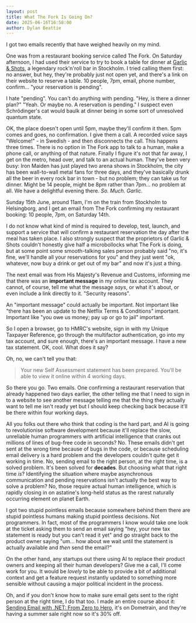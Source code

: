 ```yaml
---
layout: post
title: What The Fork Is Going On?
date: 2025-06-16T16:58:00
author: Dylan Beattie
---
```

I got two emails recently that have weighed heavily on my mind.

One was from a restaurant booking service called The Fork. On Saturday afternoon, I had used their service to try to book a table for dinner at [Garlic & Shots](https://www.garlicandshots.com/), a legendary rock'n'roll bar in Stockholm. I tried calling them first: no answer, but hey, they're probably just not open yet, and there's a link on their website to reserve a table. 10 people, 7pm, email, phone number, confirm... "your reservation is pending".

I hate "pending". You can't do anything with pending. "Hey, is there a dinner plan?" "Yeah. Or maybe no. A reservation is pending." I suspect even Schrödinger's cat would baulk at dinner being in some sort of unresolved quantum state.

OK, the place doesn't open until 5pm, maybe they'll confirm it then. 5pm comes and goes, no confirmation. I give them a call. A recorded voice says "Welcome!" - in Swedish - and then disconnects the call. This happens three times. There is no option in The Fork app to talk to a human, make a phone call, or anything of that nature. Finally I figure it's not that far away, I get on the metro, head over, and talk to an actual human. They've been very busy: Iron Maiden has just played two arena shows in Stockholm, the city has been wall-to-wall metal fans for three days, and they've basically drunk all the beer in every rock bar in town - but no problem; they can take us for dinner. Might be 14 people, might be 8pm rather than 7pm... no problem at all. We have a delightful evening there. _So. Much. Garlic._

Sunday 15th June, around 11am, I'm on the train from Stockholm to Helsingborg, and I get an email from The Fork confirming my restaurant booking: 10 people, 7pm, on Saturday 14th.

I do not know what kind of mind is required to develop, test, launch, and support a service that will confirm a restaurant reservation the day after the meal has taken place. I also strongly suspect that the proprietors of Garlic & Shots couldn't honestly give half a microbollocks what The Fork is doing, but at some point some smooth-talking sales person probably said "no, it's fine, we'll handle all your reservations for you" and they just went "ok, whatever, now buy a drink or get out of my bar" and now it's just a thing.

The next email was from His Majesty's Revenue and Customs, informing me that there was an **important message** in my online tax account. They cannot, of course, tell me what the message _says_, or what it's about, or even include a link directly to it. "Security reasons".

An "important message" could actually be important. Not important like "there has been an update to the Netflix Terms & Conditions" important. Important like "you owe us money; pay up or go to jail" important.

So I open a browser, go to HMRC's website, sign in with my Unique Taxpayer Reference, go through the multifactor authentication, go into my tax account, and sure enough, there's an important message. I have a new tax statement. OK, cool. What does it say?

Oh, no, we can't tell you that:

> Your new Self Assessment statement has been prepared. You'll be able to view it online within 4 working days.

So there you go. Two emails. One confirming a restaurant reservation that already happened two days earlier, the other telling me that I need to sign in to a website to see another message telling me that the thing they actually want to tell me isn't ready yet but I should keep checking back because it'll be there within four working days.

All you folks out there who think that coding is the hard part, and AI is going to revolutionise software development because it'll replace the slow, unreliable human programmers with artificial intelligence that cranks out millions of lines of bug-free code in seconds? No. These emails didn't get sent at the wrong time because of bugs in the code, or because scheduling email delivery is a hard problem and the developers couldn't quite get it working in time. No, sending email to the right person, at the right time, is a solved problem. It's been solved for **decades**. But choosing what that right time _is_? Identifying the situation where maybe asynchronous communication and pending reservations isn't actually the best way to solve a problem? No, those require actual human intelligence, which is rapidly closing in on astatine's long-held status as the rarest naturally occurring element on planet Earth.

I got two stupid pointless emails because somewhere behind them there are stupid pointless humans making stupid pointless decisions. Not programmers. In fact, most of the programmers I know would take one look at the ticket asking them to send an email saying "hey, your new tax statement is ready but you can't read it yet" and go straight back to the product owner saying "um... how about we wait until the statement is actually available and _then_ send the email?"

On the other hand, any startups out there using AI to replace their product owners and keeping all their human developers? Give me a call, I'll come work for you. It would be _lovely_ to be able to provide a bit of additional context and get a feature request instantly updated to something more sensible without causing a major political incident in the process.

Oh, and if you don't know how to make sure email gets sent to the right person at the right time, I do that too. I made an entire course about it: [Sending Email with .NET: From Zero to Hero](https://dometrain.com/course/from-zero-to-hero-sending-email-with-dotnet/), it's on Dometrain, and they're having a summer sale right now so it's 30% off.

